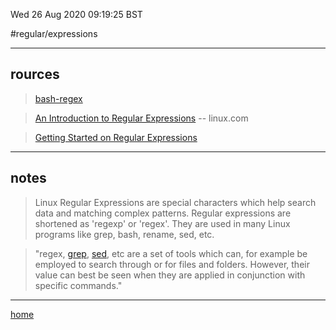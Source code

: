 Wed 26 Aug 2020 09:19:25 BST

#regular/expressions

___

## rources

> [bash-regex](/home/pi/Documents/notesystem/bash-reg-expressions.md)

> [An Introduction to Regular Expressions](https://www.linux.com/topic/desktop/introduction-regular-expressions-new-linux-users/) -- linux.com

> [Getting Started on Regular Expressions](https://thenewstack.io/dont-fear-regex-getting-started-regular-expressions)

___

## notes

>Linux Regular Expressions are special characters which help search data and matching complex patterns. Regular expressions are shortened as 'regexp' or 'regex'. They are used in many Linux programs like grep, bash, rename, sed, etc.





> "regex, [grep](/home/pi/Documents/notesystem/grep.md), [sed](/home/pi/Documents/notesystem/sed-index.md), etc are a set of tools which can, for example be employed to search through or for files and folders. However, their value can best be seen when they are applied in conjunction with specific commands."

___

[home](/home/pi/Documents/notesystem/home.md)
